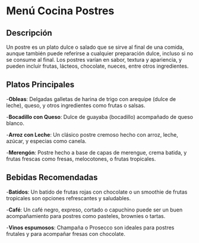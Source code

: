 # Menú Cocina Postres

## Descripción
Un postre es un plato dulce o salado que se sirve al final de una comida, aunque también puede referirse a cualquier preparación dulce, incluso si no se consume al final. Los postres varían en sabor, textura y apariencia, y pueden incluir frutas, lácteos, chocolate, nueces, entre otros ingredientes.

## Platos Principales
-**Obleas**:
Delgadas galletas de harina de trigo con arequipe (dulce de leche), queso, y otros ingredientes como frutas o salsas. 

-**Bocadillo con Queso**:
Dulce de guayaba (bocadillo) acompañado de queso blanco. 

-**Arroz con Leche**:
Un clásico postre cremoso hecho con arroz, leche, azúcar, y especias como canela. 

-**Merengón**:
Postre hecho a base de capas de merengue, crema batida, y frutas frescas como fresas, melocotones, o frutas tropicales. 

## Bebidas Recomendadas

-**Batidos**:
Un batido de frutas rojas con chocolate o un smoothie de frutas tropicales son opciones refrescantes y saludables.

-**Café**:
Un café negro, expreso, cortado o capuchino puede ser un buen acompañamiento para postres como pasteles, brownies o tartas.

-**Vinos espumosos**:
Champaña o Prosecco son ideales para postres frutales y para acompañar fresas con chocolate. 
